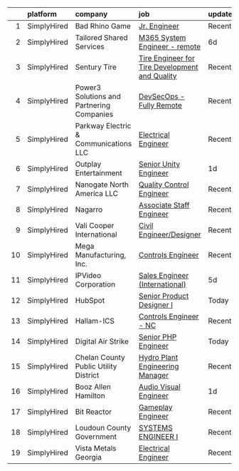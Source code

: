 

|    | platform    | company                                   | job                                                                                                                                                        | update_time   | location        |
|---:|:------------|:------------------------------------------|:-----------------------------------------------------------------------------------------------------------------------------------------------------------|:--------------|:----------------|
|  1 | SimplyHired | Bad Rhino Game                            | [Jr. Engineer](https://www.simplyhired.com/job/ZqbhgwE955sTYP7hgYWABOr3SZ1uEM2M8UFAlbR06gWoQu34FnqJZA?q=visual+engineer)                                   | Recently      | Remote          |
|  2 | SimplyHired | Tailored Shared Services                  | [M365 System Engineer - remote](https://www.simplyhired.com/job/ZmNjo0LeLuInXVUjzG0oLeCmUbjjD9hbCtVDtFgkTz1MvxH_ZGyVCA?q=visual+engineer)                  | 6d            | Remote          |
|  3 | SimplyHired | Sentury Tire                              | [Tire Engineer for Tire Development and Quality](https://www.simplyhired.com/job/N8Wkbo4c9aD7xiXKdZlRU3C5iE1r9nBTugFfU8dkzUkjqTw3tUBTuQ?q=visual+engineer) | Recently      | Hialeah, FL     |
|  4 | SimplyHired | Power3 Solutions and Partnering Companies | [DevSecOps - Fully Remote](https://www.simplyhired.com/job/20bYPoSGFjgBWxtuOcutCZ0n5tmVl0HpIV9Mb0w7BoTweshRrdZ4hg?q=visual+engineer)                       | Recently      | Remote          |
|  5 | SimplyHired | Parkway Electric & Communications LLC     | [Electrical Engineer](https://www.simplyhired.com/job/USKrkUPffAtlJQ8ie9ZRYx_3HZhBSMvg5QsoWenX0kv1iKFJrGvTnA?q=visual+engineer)                            | Recently      | Holland, MI     |
|  6 | SimplyHired | Outplay Entertainment                     | [Senior Unity Engineer](https://www.simplyhired.com/job/mXVQFvDr9672Jbeaa6PRea4jmfjzhC8KPYevHqkZfA7gz1rEzsSmQA?q=visual+engineer)                          | 1d            | Remote          |
|  7 | SimplyHired | Nanogate North America LLC                | [Quality Control Engineer](https://www.simplyhired.com/job/9iZb-sj6vDVkvGJdufDTv2tY0puAQu-7MIIJoqPxD2KQIOS9VneCoA?q=visual+engineer)                       | Recently      | Mansfield, OH   |
|  8 | SimplyHired | Nagarro                                   | [Associate Staff Engineer](https://www.simplyhired.com/job/SSOi7EZYfNhagokEsaq8JnuNqCVNJ3Nb4ftDSAxYHIk4Lf2R-o0ghg?q=visual+engineer)                       | Recently      | Remote          |
|  9 | SimplyHired | Vali Cooper International                 | [Civil Engineer/Designer](https://www.simplyhired.com/job/kiLveJ_78OG_yOmTXP6X7ZT1NADX3xC7jLb0oSeqdZxwU-AxChArMw?q=visual+engineer)                        | Recently      | New Orleans, LA |
| 10 | SimplyHired | Mega Manufacturing, Inc.                  | [Controls Engineer](https://www.simplyhired.com/job/A-PuLvSL_MSX4LQRH98oIWQQrXj2TQ7eGS_jFvpYgV-Fy8o4GRfiNw?q=visual+engineer)                              | Recently      | Rockford, IL    |
| 11 | SimplyHired | IPVideo Corporation                       | [Sales Engineer (International)](https://www.simplyhired.com/job/HwXZ_mszo0kpHqMVtBbrpdJtz9VWIaahHHcASAO7H3T6Gl3B4RpRdA?q=visual+engineer)                 | 5d            | Remote          |
| 12 | SimplyHired | HubSpot                                   | [Senior Product Designer I](https://www.simplyhired.com/job/G-aSaQG8uYkqp8IBkBLtA611zJFluhTnRPCWze7Nx_VS52uqWS6xOQ?q=visual+engineer)                      | Today         | Cambridge, MA   |
| 13 | SimplyHired | Hallam-ICS                                | [Controls Engineer - NC](https://www.simplyhired.com/job/DOGd1C5hBebf7bjHF04ZQmod2c1lYghbzwR0BEiad8ecdQ1pyL6f4w?q=visual+engineer)                         | Recently      | Apex, NC        |
| 14 | SimplyHired | Digital Air Strike                        | [Senior PHP Engineer](https://www.simplyhired.com/job/ZmyQnhE_YYW9CZKWr5VT91_LX0rHG50XCB4QFAZkRAa3UxO_Aq-bNg?q=visual+engineer)                            | Today         | Remote          |
| 15 | SimplyHired | Chelan County Public Utility District     | [Hydro Plant Engineering Manager](https://www.simplyhired.com/job/AM7-36df4bXcSStXsQHwEWM4Iyliq3itua61rmE5EYhAEcIm7ogQZQ?q=visual+engineer)                | Recently      | Wenatchee, WA   |
| 16 | SimplyHired | Booz Allen Hamilton                       | [Audio Visual Engineer](https://www.simplyhired.com/job/bZpMMylCm3Pkn_zySDMY7EA0ceVNTjdI3W3Ia0GnreRbzrhTuhrPQQ?q=visual+engineer)                          | 1d            | Washington, DC  |
| 17 | SimplyHired | Bit Reactor                               | [Gameplay Engineer](https://www.simplyhired.com/job/Q65xnAnieQUsEv3hs39M74-Zib0L567BlOd6jjQ7zMZ_kFUYV_DZ1w?q=visual+engineer)                              | Recently      | Hunt Valley, MD |
| 18 | SimplyHired | Loudoun County Government                 | [SYSTEMS ENGINEER I](https://www.simplyhired.com/job/PvZL9QaRrFZZABO5nBmqH83GONuko4F5SQonosNosm8r2_UdOccAsw?q=visual+engineer)                             | Recently      | Leesburg, VA    |
| 19 | SimplyHired | Vista Metals Georgia                      | [Electrical Engineer](https://www.simplyhired.com/job/MQRIfDarrGRKT9q4NnIcI1CegcN7EW1CvYfd7u1JnC1A8FGbSV4fMw?q=visual+engineer)                            | Recently      | Adairsville, GA |